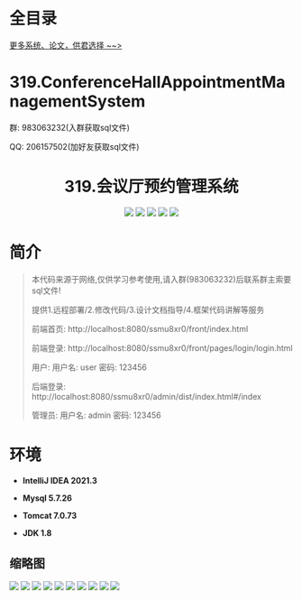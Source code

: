 # 全目录

[更多系统、论文，供君选择 ~~>](https://www.bitwise.net.cn)

# 319.ConferenceHallAppointmentManagementSystem

<p>群: 983063232(入群获取sql文件)</p>
<p>QQ: 206157502(加好友获取sql文件)</p>

<p><h1 align="center">319.会议厅预约管理系统</h1></p>


<p align="center">
	<img src="https://img.shields.io/badge/jdk-1.8-orange.svg"/>
    <img src="https://img.shields.io/badge/spring-5.x-lightgrey.svg"/>
    <img src="https://img.shields.io/badge/springmvc-3.x-blue.svg"/>
    <img src="https://img.shields.io/badge/mybatis-5.x-yellow.svg"/>
    <img src="https://img.shields.io/badge/vue-3.x-blue.svg"/>
</p>

# 简介

> 本代码来源于网络,仅供学习参考使用,请入群(983063232)后联系群主索要sql文件!
>
> 提供1.远程部署/2.修改代码/3.设计文档指导/4.框架代码讲解等服务
>
> 前端首页: http://localhost:8080/ssmu8xr0/front/index.html
>
> 前端登录: http://localhost:8080/ssmu8xr0/front/pages/login/login.html
>
> 用户: 用户名: user 密码: 123456
>
> 后端登录: http://localhost:8080/ssmu8xr0/admin/dist/index.html#/index
>
> 管理员: 用户名: admin 密码: 123456
>

# 环境

- <b>IntelliJ IDEA 2021.3</b>

- <b>Mysql 5.7.26</b>

- <b>Tomcat 7.0.73</b>

- <b>JDK 1.8</b>




## 缩略图

![](https://bitwise.oss-cn-heyuan.aliyuncs.com/2024/9/10/c4c1ce7c-3abc-487b-96f0-c6c56cf89563.png)
![](https://bitwise.oss-cn-heyuan.aliyuncs.com/2024/9/10/e32eeab0-6749-4900-9e46-7cd89c32657b.png)
![](https://bitwise.oss-cn-heyuan.aliyuncs.com/2024/9/10/b05cda88-01f9-4da4-a8f2-7ec2d887f214.png)
![](https://bitwise.oss-cn-heyuan.aliyuncs.com/2024/9/10/6da8a1a1-d207-4d02-89c5-8d5bab774511.png)
![](https://bitwise.oss-cn-heyuan.aliyuncs.com/2024/9/10/3e7d1fdb-d245-455a-992b-6c6178a6d033.png)
![](https://bitwise.oss-cn-heyuan.aliyuncs.com/2024/9/10/96ba2b3e-5205-433d-a6a4-da76f632538d.png)
![](https://bitwise.oss-cn-heyuan.aliyuncs.com/2024/9/10/60a83bf5-67d4-408f-8014-a2ab3193c5e9.png)
![](https://bitwise.oss-cn-heyuan.aliyuncs.com/2024/9/10/0d0b51f9-0074-40c1-83e5-8658862ccde6.png)
![](https://bitwise.oss-cn-heyuan.aliyuncs.com/2024/9/10/e0cafc61-1133-4d5c-954b-509d6a241e61.png)
![](https://bitwise.oss-cn-heyuan.aliyuncs.com/2024/9/10/0397dfc7-97be-4ea4-96c3-f5713df1475f.png)




